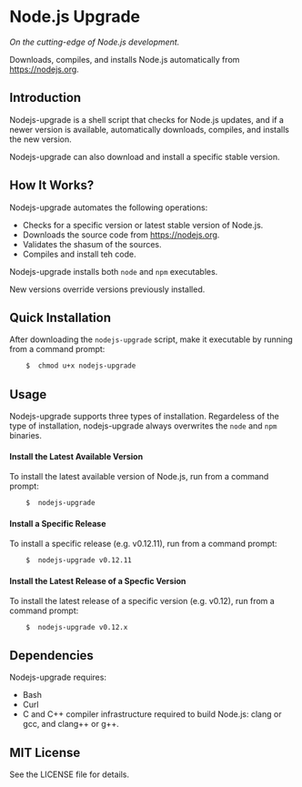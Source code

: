 # Node.js Upgrade

*On the cutting-edge of Node.js development.*

Downloads, compiles, and installs Node.js automatically from https://nodejs.org.

## Introduction
Nodejs-upgrade is a shell script that checks for Node.js updates, and if a newer version is available, automatically downloads, compiles, and installs the new version.

Nodejs-upgrade can also download and install a specific stable version.

## How It Works?
Nodejs-upgrade automates the following operations:
* Checks for a specific version or latest stable version of Node.js.
* Downloads the source code from https://nodejs.org.
* Validates the shasum of the sources.
* Compiles and install teh code.

Nodejs-upgrade installs both `node` and `npm` executables.

New versions override versions previously installed.

## Quick Installation
After downloading the `nodejs-upgrade` script, make it executable by running from a command prompt:
~~~ bash
	$  chmod u+x nodejs-upgrade
~~~

## Usage
Nodejs-upgrade supports three types of installation. Regardeless of the type of installation, nodejs-upgrade always overwrites the `node` and `npm` binaries.

#### Install the Latest Available Version
To install the latest available version of Node.js, run from a command prompt:
~~~ bash
	$  nodejs-upgrade
~~~

#### Install a Specific Release
To install a specific release (e.g. v0.12.11), run from a command prompt:
~~~ bash
	$  nodejs-upgrade v0.12.11
~~~

#### Install the Latest Release of a Specfic Version
To install the latest release of a specific version (e.g. v0.12), run from a command prompt:
~~~
	$  nodejs-upgrade v0.12.x
~~~


## Dependencies
Nodejs-upgrade requires:
* Bash
* Curl
* C and C++ compiler infrastructure required to build Node.js: clang or gcc, and clang++ or g++.


## MIT License
See the LICENSE file for details. 

